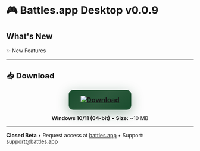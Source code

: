 # 🎮 Battles.app Desktop v0.0.9

## What's New

✨ New Features

---

## 📥 Download

<div align="center">

<a href="https://github.com/battles-app/desktop/releases/download/v0.0.9/battles.app_0.0.9_x64-setup.exe">
  <img src="https://img.shields.io/badge/⬇️_DOWNLOAD_FOR_WINDOWS-battles.app_0.0.9_x64--setup.exe-0d1117?style=for-the-badge&logo=windows&logoColor=white&labelColor=0d1117" alt="Download" style="background: linear-gradient(135deg, #1a4d2e 0%, #2d5a3d 50%, #1a4d2e 100%); border-radius: 12px; box-shadow: 0 8px 32px rgba(26, 77, 46, 0.4); padding: 16px 32px; font-size: 18px; font-weight: bold;">
</a>

**Windows 10/11 (64-bit)** • **Size:** ~10 MB

</div>

---

**Closed Beta** • Request access at [battles.app](https://battles.app) • Support: [support@battles.app](mailto:support@battles.app)